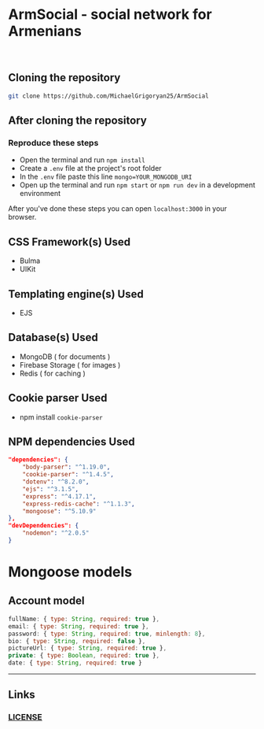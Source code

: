 # ArmSocial - social network for Armenians
<br>

## Cloning the repository
```bash
git clone https://github.com/MichaelGrigoryan25/ArmSocial
```

## After cloning the repository
### Reproduce these steps
* Open the terminal and run `npm install`
* Create a `.env` file at the project's root folder
* In the `.env` file paste this line `mongo=YOUR_MONGODB_URI`
* Open up the terminal and run `npm start` or `npm run dev` in a development environment

After you've done these steps you can open `localhost:3000` in your browser.

## CSS Framework(s) Used
* Bulma
* UIKit

## Templating engine(s) Used
* EJS

## Database(s) Used
* MongoDB ( for documents )
* Firebase Storage ( for images )
* Redis ( for caching )

## Cookie parser Used
* npm install `cookie-parser`

## NPM dependencies Used
```json
"dependencies": {
    "body-parser": "^1.19.0",
    "cookie-parser": "^1.4.5",
    "dotenv": "^8.2.0",
    "ejs": "^3.1.5",
    "express": "^4.17.1",
    "express-redis-cache": "^1.1.3",
    "mongoose": "^5.10.9"
},
"devDependencies": {
    "nodemon": "^2.0.5"
}
```

# Mongoose models
## Account model
```js
fullName: { type: String, required: true },
email: { type: String, required: true },
password: { type: String, required: true, minlength: 8},
bio: { type: String, required: false },
pictureUrl: { type: String, required: true }, 
private: { type: Boolean, required: true },
date: { type: String, required: true }
```

<hr>

## Links
### [LICENSE](./LICENSE)